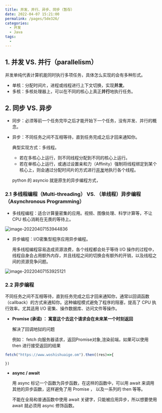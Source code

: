 ```yaml
---
title: 并发、并行、异步、同步（暂存）
date: 2022-04-07 15:21:00
permalink: /pages/5de326/
categories:
  - 开发
  - Java
tags:
  - 
---
```

## 1. 并发 VS. 并行（parallelism）

并发单纯代表计算机能同时执行多项任务，具体怎么实现的会有多种形式。

- 单核：分配时间片，进程或线程进行上下文切换，实现**并发**。
- 多核：多核处理器上，可以在不同的核心上真正**并行**地执行任务。

## 2. 同步 VS. 异步

- 同步：必须等前一个任务完毕之后才能开始下一个任务，没有并发、并行的概念。

- 异步：不同任务之间不互相等待，直到任务完成之后才回来通知你。

  典型实现方式：多线程。

  - 若在多核心上运行，则不同线程分配到不同的核心上运行。
  - 若在单核心上运行，或通过设置亲和力（Affinity）强制将线程绑定到某个核心上，则会通过分配时间片的方式进行<u>并发</u>地执行各个线程。

  python 的 asyncio 就是原生的异步编程方式，

### 2.1 多线程编程（Multi-threading） VS. （单线程）异步编程（Asynchronous Programming）

- 多线程编程：适合计算量密集的应用。视频、图像处理、科学计算等，不让 CPU 核心消耗在无畏的等待上。

![image-20220407153944836](https://blog-1310567564.cos.ap-beijing.myqcloud.com/img/image-20220407153944836.png)

- 异步编程：I/O密集型程序应用异步编程。

  用多线程编程容易造成资源浪费，各个线程都会处于等待 I/O 操作的过程中，线程自身会占用额外内存，并且线程之间的切换会有额外的开销，以及线程之间的资源竞争问题。

![image-20220407153925121](https://blog-1310567564.cos.ap-beijing.myqcloud.com/img/image-20220407153925121.png)

### 2.2 异步编程

不同任务之间不互相等待，直到任务完成之后才回来通知你，通常以回调函数（callback）的方式来通知你。这种编程模式避免了程序的阻塞，提高了 CPU 执行效率。尤其适用 I/O 密集、操作数据库、访问文件等操作。



- **Promise (承诺) ： 寓意这个去这个请求会在未来某一个时刻返回**

  解决了回调地狱的问题

  例如： fetch 向服务器请求，返回Promise对象,渲染前端，如果可以使用 then 进行接受返回的结果

``` js
fetch("https://www.woshishuaige.om").then((res)=>{

})
```

- **async / await**

  用 async 标记一个函数为异步函数，在这样的函数中，可以用 await 来调用其他的异步函数，这样避免了用 Promise ， 以及一系列的 then 等等。

  不能在全局和普通函数中使用 await 关键字，只能被应用异步，所以想要使用 await 就必须用 async 修饰函数。
